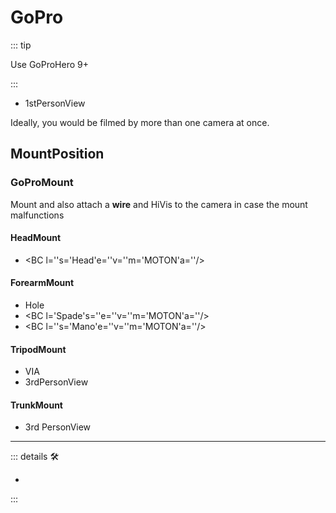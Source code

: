 # GoPro

::: tip

Use GoProHero 9+

:::

- 1stPersonView

Ideally, you would be filmed by more than one camera at once.

## MountPosition

### GoProMount

Mount and also attach a **wire** and HiVis to the camera in case the mount malfunctions

#### HeadMount

- <BC l=''s='Head'e=''v=''m='MOTON'a=''/>

#### ForearmMount

- Hole
- <BC l='Spade's=''e=''v=''m='MOTON'a=''/>
- <BC l=''s='Mano'e=''v=''m='MOTON'a=''/>

#### TripodMount

- VIA
- 3rdPersonView

#### TrunkMount

- 3rd PersonView

---

<!-- =================================================== -->
<!-- =================================================== -->
<!-- =================================================== -->
<!-- =================================================== -->
<!-- =================================================== -->
::: details 🛠

-

:::
